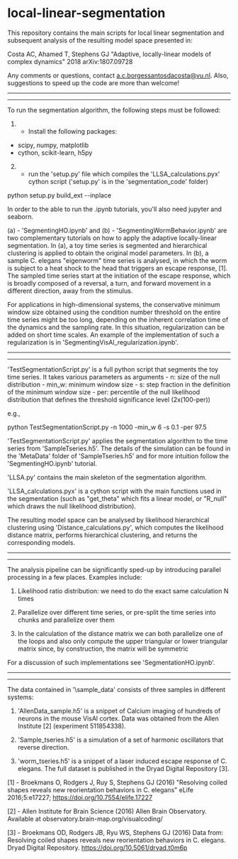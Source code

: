 # local-linear-segmentation
This repository contains the main scripts for local linear segmentation and subsequent analysis of the resulting model space presented in:

Costa AC, Ahamed T, Stephens GJ "Adaptive, locally-linear models of complex dynamics" 2018 arXiv:1807.09728

Any comments or questions, contact a.c.borgessantosdacosta@vu.nl. Also, suggestions to speed up the code are more than welcome!

-------------------------------------------------------------------------------------------
-------------------------------------------------------------------------------------------


To run the segmentation algorithm, the following steps must be followed:

1. - Install the following packages:

- scipy, numpy, matplotlib
- cython, scikit-learn, h5py


2. - run the 'setup.py' file which compiles the 'LLSA_calculations.pyx' cython script ('setup.py' is in the 'segmentation_code' folder)

python setup.py build_ext --inplace


In order to the able to run the .ipynb tutorials, you'll also need jupyter and seaborn.


(a) - 'SegmentingHO.ipynb' and (b) - 'SegmentingWormBehavior.ipynb' are two complementary tutorials on how to apply the adaptive locally-linear segmentation. In (a), a toy time series is segmented and hierarchical clustering is applied to obtain the original model parameters. In (b), a sample C. elegans "eigenworm" time series is analysed, in which the worm is subject to a heat shock to the head that triggers an escape response, [1]. The sampled time series start at the initiation of the escape response, which is broadly composed of a reversal, a turn, and forward movement in a different direction, away from the stimulus. 

For applications in high-dimensional systems, the conservative minimum window size obtained using the condition number threshold on the entire time series might be too long, depending on the inherent correlation time of the dynamics and the sampling rate. In this situation, regularization can be added on short time scales. An example of the implementation of such a regularization is in 'SegmentingVisAl_regularization.ipynb'.



-------------------------------------------------------------------------------------------
-------------------------------------------------------------------------------------------


'TestSegmentationScript.py' is a full python script that segments the toy time series. It takes various parameters as arguments
	- n: size of the null distribution
	- min_w: minimum window size
	- s: step fraction in the definition of the minimum window size
	- per: percentile of the null likelihood distribution that defines the threshold significance level (2x(100-per))

e.g.,

python TestSegmentationScript.py -n 1000 -min_w 6 -s 0.1 -per 97.5

'TestSegmentationScript.py' applies the segmentation algorithm to the time series from 'SampleTseries.h5'. The details of the simulation can be found in the 'MetaData' folder of 'SampleTseries.h5' and for more intuition follow the 'SegmentingHO.ipynb' tutorial.

'LLSA.py' contains the main skeleton of the segmentation algorithm.

'LLSA_calculations.pyx' is a cython script with the main functions used in the segmentation (such as "get_theta" which fits a linear model, or "R_null" which draws the null likelihood distribution).

The resulting model space can be analysed by likelihood hierarchical clustering using 'Distance_calculations.py', which computes the likelihood distance matrix, performs hierarchical clustering, and returns the corresponding models.


-------------------------------------------------------------------------------------------
-------------------------------------------------------------------------------------------


The analysis pipeline can be significantly sped-up by introducing parallel processing in a few places. Examples include:

1) Likelihood ratio distribution: we need to do the exact same calculation N times

2) Parallelize over different time series, or pre-split the time series into chunks and parallelize over them

3) In the calculation of the distance matrix we can both parallelize one of the loops and also only compute the upper triangular or lower triangular matrix since, by construction, the matrix will be symmetric

For a discussion of such implementations see 'SegmentationHO.ipynb'.


-------------------------------------------------------------------------------------------
-------------------------------------------------------------------------------------------


The data contained in '\sample_data' consists of three samples in different systems:

1) 'AllenData_sample.h5' is a snippet of Calcium imaging of hundreds of neurons in the mouse VisAl cortex. Data was obtained from the Allen Institute [2] (experiment 511854338). 

2) 'Sample_tseries.h5' is a simulation of a set of harmonic oscillators that reverse direction.

3) 'worm_tseries.h5' is a snippet of a laser induced escape response of C. elegans. The full dataset is published in the Dryad Digital Repository [3].

[1] - Broekmans O, Rodgers J, Ruy S, Stephens GJ (2016) "Resolving coiled shapes reveals new reorientation behaviors in C. elegans" eLife 2016;5:e17227; https://doi.org/10.7554/elife.17227

[2] - Allen Institute for Brain Science (2016) Allen Brain Observatory. Available at observatory.brain-map.org/visualcoding/

[3] - Broekmans OD, Rodgers JB, Ryu WS, Stephens GJ (2016) Data from: Resolving coiled shapes reveals new reorientation behaviors in C. elegans. Dryad Digital Repository. https://doi.org/10.5061/dryad.t0m6p
